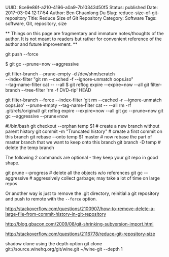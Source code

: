 UUID: 8ce9e86f-a210-4196-a0a9-7b10343d50f5
Status: published
Date: 2017-03-04 12:17:54
Author: Ben Chuanlong Du
Slug: reduce-size-of-git-repository
Title: Reduce Size of Git Repository
Category: Software
Tags: software, Git, repository, size

**
Things on this page are
fragmentary and immature notes/thoughts of the author.
It is not meant to readers
but rather for convenient reference of the author and future improvement.
**


git push --force


$ git gc --prune=now --aggressive

git filter-branch --prune-empty -d /dev/shm/scratch \
  --index-filter "git rm --cached -f --ignore-unmatch oops.iso" \
  --tag-name-filter cat -- --all
$ git reflog expire --expire=now --all
git filter-branch --tree-filter 'rm -f DVD-rip' HEAD

git filter-branch --force --index-filter 'git rm --cached -r --ignore-unmatch oops.iso' --prune-empty --tag-name-filter cat -- --all
rm -rf .git/refs/original/
git reflog expire --expire=now --all
git gc --prune=now
git gc --aggressive --prune=now

#!/bin/bash
git checkout --orphan temp $1 # create a new branch without parent history
git commit -m "Truncated history" # create a first commit on this branch
git rebase --onto temp $1 master # now rebase the part of master branch that we want to keep onto this branch
git branch -D temp # delete the temp branch

The following 2 commands are optional - they keep your git repo in good shape.

git prune --progress # delete all the objects w/o references
git gc --aggressive # aggressively collect garbage; may take a lot of time on large repos

Or another way is just to remove the .git directory, 
reinitial a git repository and push to remote with the `--force` option.

http://stackoverflow.com/questions/2100907/how-to-remove-delete-a-large-file-from-commit-history-in-git-repository

http://blog.gbacon.com/2009/08/git-shrinking-subversion-import.html

http://stackoverflow.com/questions/2116778/reduce-git-repository-size

shadow clone using the depth option
git clone git://source.winehq.org/git/wine.git ~/wine-git --depth 1
